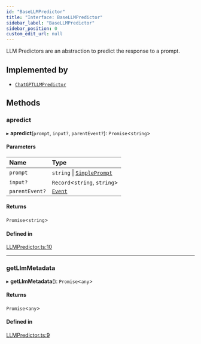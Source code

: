 ```yaml
---
id: "BaseLLMPredictor"
title: "Interface: BaseLLMPredictor"
sidebar_label: "BaseLLMPredictor"
sidebar_position: 0
custom_edit_url: null
---
```


LLM Predictors are an abstraction to predict the response to a prompt.

## Implemented by

- [`ChatGPTLLMPredictor`](../classes/ChatGPTLLMPredictor.md)

## Methods

### apredict

▸ **apredict**(`prompt`, `input?`, `parentEvent?`): `Promise`<`string`\>

#### Parameters

| Name | Type |
| :------ | :------ |
| `prompt` | `string` \| [`SimplePrompt`](../modules.md#simpleprompt) |
| `input?` | `Record`<`string`, `string`\> |
| `parentEvent?` | [`Event`](Event.md) |

#### Returns

`Promise`<`string`\>

#### Defined in

[LLMPredictor.ts:10](https://github.com/run-llama/LlamaIndexTS/blob/f1d609d/packages/core/src/LLMPredictor.ts#L10)

___

### getLlmMetadata

▸ **getLlmMetadata**(): `Promise`<`any`\>

#### Returns

`Promise`<`any`\>

#### Defined in

[LLMPredictor.ts:9](https://github.com/run-llama/LlamaIndexTS/blob/f1d609d/packages/core/src/LLMPredictor.ts#L9)
